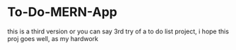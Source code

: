 # To-Do-MERN-App
this is a third version or you can say 3rd try of a to do list project, i hope this proj goes well, as my hardwork
